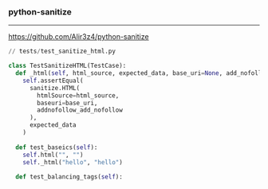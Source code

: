 ### python-sanitize
---
https://github.com/Alir3z4/python-sanitize

```py
// tests/test_sanitize_html.py

class TestSanitizeHTML(TestCase):
  def _html(self, html_source, expected_data, base_uri=None, add_nofollow=False):
    self.assertEqual(
      sanitize.HTML(
        htmlSource=html_source,
        baseuri=base_uri,
        addnofollow_add_nofollow
      ),
      expected_data
    )
  
  def test_baseics(self):
    self.html("", "")
    self._html("hello", "hello")
    
  def test_balancing_tags(self):
  

```

```
```

```
```

